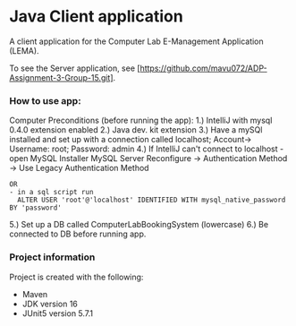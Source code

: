 # Java Client application

A client application for the Computer Lab E-Management Application (LEMA).

To see the Server application, see [https://github.com/mavu072/ADP-Assignment-3-Group-15.git].

### How to use app:

Computer Preconditions (before running the app):
1.) IntelliJ with mysql 0.4.0 extension enabled
2.) Java dev. kit extension
3.) Have a mySQl installed and set up with a connection called localhost; Account-> Username: root; Password: admin
4.) If IntelliJ can't connect to localhost
    - open MySQL Installer
      MySQL Server Reconfigure -> Authentication Method -> Use Legacy Authentication Method

    OR
    - in a sql script run 
      ALTER USER 'root'@'localhost' IDENTIFIED WITH mysql_native_password BY 'password'
5.) Set up a DB called ComputerLabBookingSystem (lowercase)
6.) Be connected to DB before running app.


### Project information
Project is created with the following:
* Maven
* JDK version 16
* JUnit5 version 5.7.1
